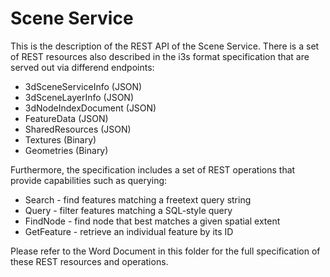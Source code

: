 Scene Service
=============

This is the description of the REST API of the Scene Service. There is a set of REST resources also described in the i3s format specification that are served out via differend endpoints:

- 3dSceneServiceInfo (JSON)
- 3dSceneLayerInfo (JSON)
- 3dNodeIndexDocument (JSON)
- FeatureData (JSON)
- SharedResources (JSON)
- Textures (Binary)
- Geometries (Binary)

Furthermore, the specification includes a set of REST operations that provide capabilities such as querying:

- Search - find features matching a freetext query string
- Query - filter features matching a SQL-style query
- FindNode - find node that best matches a given spatial extent
- GetFeature - retrieve an individual feature by its ID

Please refer to the Word Document in this folder for the full specification of these REST resources and operations.